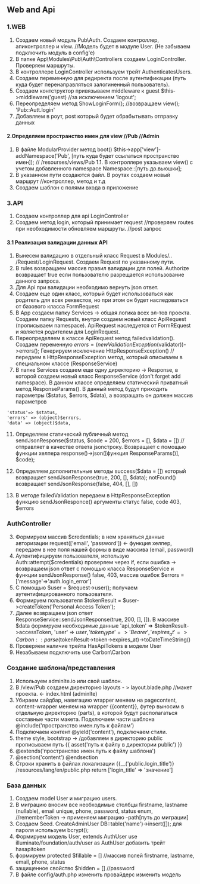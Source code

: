 ## Web and Api
### 1.WEB

1. Создаем новый модуль Pub\Auth. Создаем контроллер, апиконтроллер и view. //Модель будет в модуле User. (Не забываем подключить модуль в config'e)
2. В папке App\Modules\Pub\Auth\Controllers создаем LoginController. Проверяем маршруты. 
3. В контроллере LoginController используем трейт AuthenticatesUsers.
4. Создаем переменную для редиректа после аутентификации (путь куда будет перенаправляться залогиненный пользователь). 
5. Создаем контструктор привязываем middleware к guest $this->middleware('guest) //за исключением 'logout';
6. Переопределяем метод ShowLoginForm(); //возвращаем view(); 'Pub::Autt.login'
7. Добавляем в роут, post который будет обрабытывать отправку данных 

#### 2.Определяем пространство имен для view //Pub //Admin

1. В файле ModularProvider метод boot() $this->app['view']-addNamespace('Pub', [путь куда будет ссылаться пространство имен]); // /resourses/views/Pub
1.1. В контроллере указываем view() с учетом добавленного namespace Namespace::[путь.до.вьюшки];
2. В указанном пути создаются файл. В роутах создаем новый маршрут //контроллер, метод и т.д
3. Создаем шаблон с полями входа в приложение


### 3.API

1. Создаем контроллер для api LoginController
2. Создаем метод login, который принимает request //проверяем routes при необходимости обновляем маршруты. //post запрос

#### 3.1 Реализация валидации данных API

1. Вынесем валидацию в отдельный класс Request в Modules/.. /Request/LoginRequest. Создаем Request по указанному пути. 
2. В rules возвращаем массив правил валидации для полей. Authorize возвращает true если пользователю разрещается использование данного запроса.
3. Для Api при валидации необходимо вернуть json ответ. 
4. Создаем еще один класс, который будет использоваться как родитель для всех реквестов, но при этом он будет наследоваться от базового класса FormRequest
5. В App создаем папку Services -> общая логика всех эл-тов проекта. Создаем папку Requests, внутри создаем новый класс ApiRequest (прописываем namespace). ApiRequest наследуется от FormREquest и является родителем для LoginRequest.
6. Переопределяем в классе ApiRequest метод failedvalidation(). Создаем переменную $errors = (new ValidationException($validator))->errors(); Генерируем исключение HttpResponseException() //передаем в HttpResponseException метод, который описываем в специальном классе (ResponseService)
7. В папке Services создаем еще одну директорию -> Response, в которой создаем новый класс ResponseService (don't forget add namespace). В данном классе определяем статический приватный метод ResponseParams(). В данный метод будут приходить параметры ($status, $errors, $data), а возвращать он должен массив параметров 
```
'status'=> $status,
'errors' => (object)$errors,
'data' => (object)$data,
```
11. Определяем статический публичный метод sendJsonResponse($status, $code = 200, $errors = [], $data = []) //отправляет в качестве ответа jsonстроку. Возвращает с помощью функции хелпера response()->json([функция ResponseParams()], $code);

12. Определяем дополнительные методы success($data = []) который возвращает sendJsonResponse(true, 200, [], $data); notFound() возвращает sendJsonResponse(false, 404, [], [])
14. В методе failedValidation передаем в HttpResponseException функцию sendJsonResponce() аргументы статус false, code 403, $errors 

### AuthController

3. Формируем массив $credentials; в нем храняться данные авторизации request(['email', 'password']) <- функция хелпер, передаем в нее поля нашей формы в виде массива (email, password)
4. Аутентифицируем пользователя, использую Auth::attempt($credentials) проверяем через if, если ошибка -> возвращаем json ответ с помощью класса ResponseService и функции sendJsonResponse() false, 403, массив ошибок $errors = ['message'=>'auth.login_error']
5. С помощью $user = $request->user(); получаем аутентифицированного пользователя. 
6. Формируем пользователя $tokenResult = $user->createToken('Personal Access Token');
7. Далее возвращаем json ответ ResponseService::sendJsonResponse(true, 200, [], []). В массиве $data формируем необходимые данные 'api_token' => $tokenResult->accessToken, 'user' => $user, 'token_type' => 'Bearer', 'expires_at' => Carbon::parse($tokenResult->token->expires_at)->toDateTimeString()
8. Проверяем наличие трейта HasApiTokens в модели User
9. Незабываем подключить use Carbon\Carbon

### Создание шаблона/представления

1. Используем adminlte.io или свой шаблон. 
2. В /view/Pub создаем директорию layouts - > layout.blade.php //макет проекта. <- index.html (adminlte) 
3. Убираем сайдбар, навигацию  wrapper меняем на pagecontent, content-wrapper меняем на wrapper {{content}}, футер выносим в отдельную директорию (parts), в которой будут располагаться составные части макета. Подключаем части шаблона @include('пространство имен.путь к файлам')
4. Подключаем контент @yield('content'), подключаем стили.
5. theme style, bootstrap -> /добавляем в директорию public прописываем путь {{ asset('путь к файлу в директории public') }}
6. @extends('пространство имен.путь к файлу шаблона')
7. @section('content') @endsection
8. Строки хранить в файлах локализации {{__('public.login_title')} /resources/lang/en/public.php return ['login_title' => 'значение']

### База данных

1. Создаем model User и миграцию users.
2. В миграцию вносим все необходимые столбцы firstname, lastname (nullable), email unique, phone, password, status enum, //rememberToken -> применяем миграцию -path[путь до миграции]
3. Создаем Seed. CreateAdminUser DB::table('name')->insert([]); для пароля используем bcrypt(); 
4. Формируем модель User, 
  extends AuthUser
  use illuminate/foundation/auth/user as AuthUser
  добавить трейт hasapitoken
5. формируем protected $fillable = [] //массив полей firstname, lastname, email, phone, status
6. защищенное свойство $hidden = [] //password
7. В файле config/auth.php изменить провайдерc изменить модель
